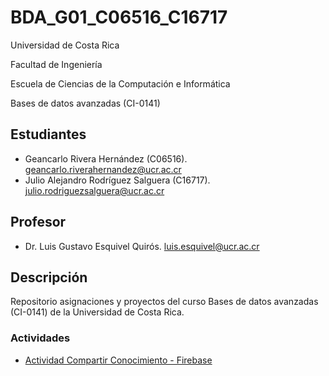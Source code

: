 # BDA_G01_C06516_C16717

Universidad de Costa Rica

Facultad de Ingeniería

Escuela de Ciencias de la Computación e Informática

Bases de datos avanzadas (CI-0141)

## Estudiantes

- Geancarlo Rivera Hernández (C06516). <geancarlo.riverahernandez@ucr.ac.cr>
- Julio Alejandro Rodríguez Salguera (C16717). <julio.rodriguezsalguera@ucr.ac.cr>

## Profesor

- Dr. Luis Gustavo Esquivel Quirós. <luis.esquivel@ucr.ac.cr>

## Descripción

Repositorio asignaciones y proyectos del curso Bases de datos avanzadas (CI-0141) de la Universidad de Costa Rica.

### Actividades

- [Actividad Compartir Conocimiento - Firebase](./Proyecto01_Firebase/FirebaseRealtimeDatabase.md)
